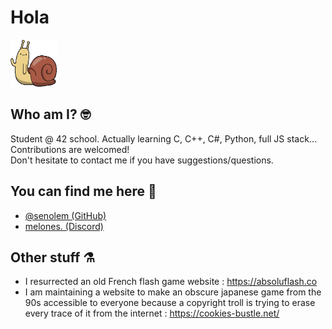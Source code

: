 # Hola
<img src="https://github.com/senolem/senolem/blob/main/lich.gif" width="75" height="75"/>

## Who am I? 🤓
Student @ 42 school. Actually learning C, C++, C#, Python, full JS stack...<br>
Contributions are welcomed!<br>
Don't hesitate to contact me if you have suggestions/questions.<br>

## You can find me here 👀
- [@senolem (GitHub)](https://www.github.com/senolem)
- [melones. (Discord)](#)

## Other stuff ⚗️
- I resurrected an old French flash game website : https://absoluflash.co
- I am maintaining a website to make an obscure japanese game from the 90s accessible to everyone because a copyright troll is trying to erase every trace of it from the internet : https://cookies-bustle.net/
